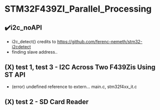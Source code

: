 # STM32F439ZI_Parallel_Processing

## :heavy_check_mark:i2c_noAPI
- i2c_detect() credits to https://github.com/ferenc-nemeth/stm32-i2cdetect
- finding slave address..

## (X) test 1, test 3 - I2C Across Two F439Zis Using ST API
- (error) undefined reference to extern... main.c, stm32f4xx_it.c

## (X) test 2 - SD Card Reader
